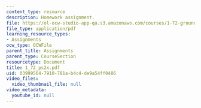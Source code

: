 ```yaml
---
content_type: resource
description: Homework assignment.
file: https://ol-ocw-studio-app-qa.s3.amazonaws.com/courses/1-72-groundwater-hydrology-fall-2005/039995647910781ab4c4de9a54ff0486_1_72_ps2x.pdf
file_type: application/pdf
learning_resource_types:
- Assignments
ocw_type: OCWFile
parent_title: Assignments
parent_type: CourseSection
resourcetype: Document
title: 1_72_ps2x.pdf
uid: 03999564-7910-781a-b4c4-de9a54ff0486
video_files:
  video_thumbnail_file: null
video_metadata:
  youtube_id: null
---
```

